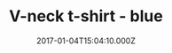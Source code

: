 ---
title: V-neck t-shirt - blue
date: 2017-01-04T15:04:10.000Z
price: 15
sales_price: 
categories: ["T-Shirt"]
image: ["/img/uploads/2018/09/vnech-tee-blue-1.jpg"]
---